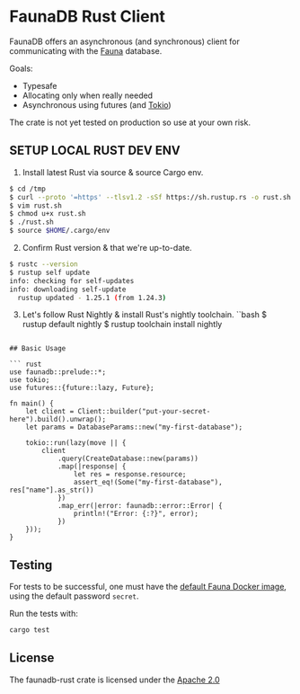 # FaunaDB Rust Client

FaunaDB offers an asynchronous (and synchronous) client for communicating with
the [Fauna](https://fauna.com) database.

Goals:

- Typesafe
- Allocating only when really needed
- Asynchronous using futures (and [Tokio](https://tokio.rs))

The crate is not yet tested on production so use at your own risk.

## SETUP LOCAL RUST DEV ENV
1. Install latest Rust via source & source Cargo env.
```bash
$ cd /tmp
$ curl --proto '=https' --tlsv1.2 -sSf https://sh.rustup.rs -o rust.sh
$ vim rust.sh
$ chmod u+x rust.sh
$ ./rust.sh
$ source $HOME/.cargo/env
```

2. Confirm Rust version & that we're up-to-date.
```bash
$ rustc --version
$ rustup self update
info: checking for self-updates
info: downloading self-update
  rustup updated - 1.25.1 (from 1.24.3)
```

3. Let's follow Rust Nightly & install Rust's nightly toolchain.
``bash
$ rustup default nightly
$ rustup toolchain install nightly
```

## Basic Usage

``` rust
use faunadb::prelude::*;
use tokio;
use futures::{future::lazy, Future};

fn main() {
    let client = Client::builder("put-your-secret-here").build().unwrap();
    let params = DatabaseParams::new("my-first-database");

    tokio::run(lazy(move || {
        client
            .query(CreateDatabase::new(params))
            .map(|response| {
                let res = response.resource;
                assert_eq!(Some("my-first-database"), res["name"].as_str())
            })
            .map_err(|error: faunadb::error::Error| {
                println!("Error: {:?}", error);
            })
    }));
}
```

## Testing

For tests to be successful, one must have the [default Fauna Docker
image](https://github.com/fauna/faunadb-docker), using the default password
`secret`.

Run the tests with:

``` bash
cargo test
```

## License

The faunadb-rust crate is licensed under the [Apache 2.0](./LICENSE)
